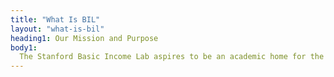 ```yaml
---
title: "What Is BIL"
layout: "what-is-bil"
heading1: Our Mission and Purpose
body1:
  The Stanford Basic Income Lab aspires to be an academic home for the study of universal basic income. We review the vast interdisciplinary research produced on UBI, identify under-explored research questions, and help shape future directions in basic income research. The lab both guides researchers and experimenters who seek to conduct innovative research on UBI and hires scholars to produce new research. BIL also convenes key stakeholders and members of the community around the politics, philosophy and economics of basic income and informs policymakers and practitioners about best practices in UBI experimentation.
---
```

